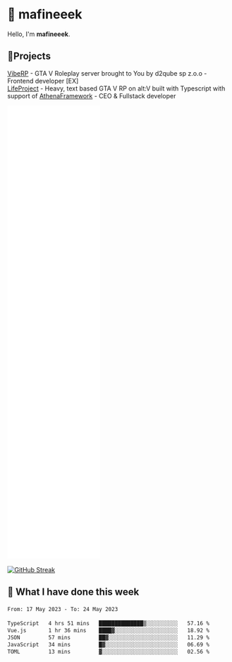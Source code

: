 # 👋 mafineeek
Hello, I'm **mafineeek**.

## 📝Projects

[VibeRP](https://v-rp.pl) - GTA V Roleplay server brought to You by d2qube sp z.o.o - Frontend developer [EX]
<br>
[LifeProject](https://github.com/LifeProject-Roleplay/) - Heavy, text based GTA V RP on alt:V built with Typescript with support of [AthenaFramework](https://github.com/Athena-Roleplay-Framework/) - CEO & Fullstack developer

![](./github-metrics.svg)

[![GitHub Streak](https://streak-stats.demolab.com/?user=mafineeek)](https://git.io/streak-stats)

## 📰 What I have done this week
<!--START_SECTION:waka-->

```text
From: 17 May 2023 - To: 24 May 2023

TypeScript   4 hrs 51 mins   ██████████████▒░░░░░░░░░░   57.16 %
Vue.js       1 hr 36 mins    ████▓░░░░░░░░░░░░░░░░░░░░   18.92 %
JSON         57 mins         ██▓░░░░░░░░░░░░░░░░░░░░░░   11.29 %
JavaScript   34 mins         █▓░░░░░░░░░░░░░░░░░░░░░░░   06.69 %
TOML         13 mins         ▓░░░░░░░░░░░░░░░░░░░░░░░░   02.56 %
```

<!--END_SECTION:waka-->
